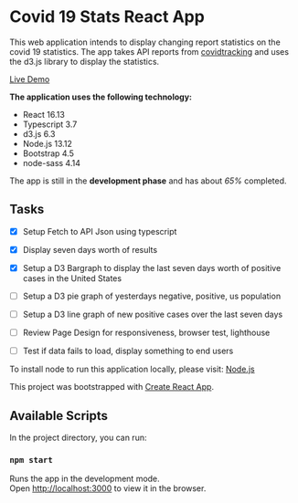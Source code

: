 # Covid 19 Stats React App

This web application intends to display changing report statistics on the covid 19 statistics. The app takes API reports from [covidtracking](https://api.covidtracking.com/v1/us/daily.json) and uses the d3.js library to display the statistics.

[Live Demo](https://fetchcovidreact.herokuapp.com/)

**The application uses the following technology:**
* React 16.13
* Typescript 3.7
* d3.js 6.3
* Node.js 13.12
* Bootstrap 4.5
* node-sass 4.14

The app is still in the **development phase** and has about _65%_ completed. 

## Tasks

- [x] Setup Fetch to API Json using typescript
- [x] Display seven days worth of results
- [x] Setup a D3 Bargraph to display the last seven days worth of positive cases in the United States
- [ ] Setup a D3 pie graph of yesterdays negative, positive, us population
- [ ] Setup a D3 line graph of new positive cases over the last seven days
- [ ] Review Page Design for responsiveness, browser test, lighthouse
- [ ] Test if data fails to load, display something to end users



To install node to run this application locally, please visit: [Node.js](https://nodejs.org/en/)

This project was bootstrapped with [Create React App](https://github.com/facebook/create-react-app).

## Available Scripts

In the project directory, you can run:

### `npm start`

Runs the app in the development mode.<br />
Open [http://localhost:3000](http://localhost:3000) to view it in the browser.
